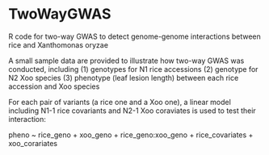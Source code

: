 # TwoWayGWAS
R code for two-way GWAS to detect genome-genome interactions between rice and Xanthomonas oryzae   

A small sample data are provided to illustrate how two-way GWAS was conducted, including
  (1) genotypes for N1 rice accessions
  (2) genotype for N2 Xoo species
  (3) phenotype (leaf lesion length) between each rice accession and Xoo species
 
For each pair of variants (a rice one and a Xoo one), a linear model including N1-1 rice covariants and N2-1 Xoo coraviates is used to test their interaction:

pheno ~ rice_geno + xoo_geno + rice_geno:xoo_geno + rice_covariates + xoo_corariates

